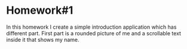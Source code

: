 # Homework#1
In this homework I create a simple  introduction application which has different part.
First part is a rounded picture of me and a scrollable text inside it that shows my name.



